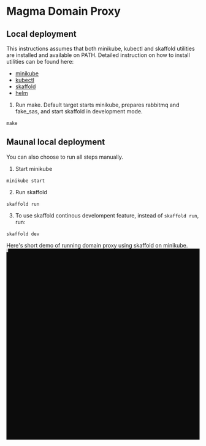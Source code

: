 # Magma Domain Proxy


## Local deployment
This instructions assumes that both minikube, kubectl and skaffold utilities are installed and available on PATH.
Detailed instruction on how to install utilities can be found here:
  - [minikube](https://minikube.sigs.k8s.io/docs/start/)
  - [kubectl](https://kubernetes.io/docs/tasks/tools/install-kubectl-linux/)
  - [skaffold](https://skaffold.dev/docs/install/)
  - [helm](https://helm.sh/docs/intro/install/)

1. Run make. Default target starts minikube, prepares rabbitmq and fake_sas, and start skaffold in development mode.
```
make
```
## Maunal local deployment
You can also choose to run all steps manually.

1. Start minikube
```
minikube start
```

2. Run skaffold
```
skaffold run
```

3. To use skaffold continous develompent feature, instead of `skaffold run`, run:

```
skaffold dev
```

Here's short demo of running domain proxy using skaffold on minikube.
![Example](./docs/examples/run_skaffold.svg)

